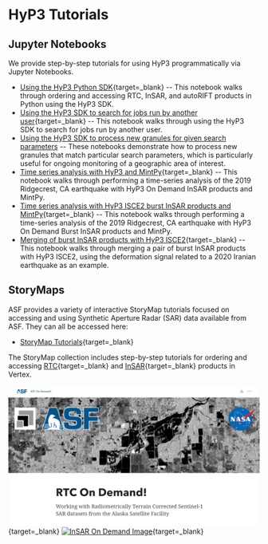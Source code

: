 # HyP3 Tutorials

## Jupyter Notebooks

We provide step-by-step tutorials for using HyP3 programmatically via Jupyter Notebooks. 

* [Using the HyP3 Python SDK](https://github.com/ASFHyP3/hyp3-sdk/blob/main/docs/sdk_example.ipynb "Using the HyP3 SDK Tutorial" ){target=_blank}
  -- This notebook walks through ordering and accessing RTC, InSAR, and autoRIFT products in Python using the HyP3 SDK.
* [Using the HyP3 SDK to search for jobs run by another user](https://github.com/ASFHyP3/hyp3-sdk/blob/main/docs/search_other_user_jobs.ipynb "Using the HyP3 SDK to search for jobs run by another user" ){target=_blank}
  -- This notebook walks through using the HyP3 SDK to search for jobs run by another user.
* [Using the HyP3 SDK to process new granules for given search parameters](./tutorials/process-new-granules-for-search-parameters.md)
  -- These notebooks demonstrate how to process new granules that match particular search parameters,
     which is particularly useful for ongoing monitoring of a geographic area of interest.
* [Time series analysis with HyP3 and MintPy](https://github.com/ASFHyP3/hyp3-docs/blob/main/docs/tutorials/hyp3_insar_stack_for_ts_analysis.ipynb "Time series analysis with HyP3 and MintPy Tutorial" ){target=_blank}
  -- This notebook walks through performing a time-series analysis of the 2019 
  Ridgecrest, CA earthquake with HyP3 On Demand InSAR products and MintPy.
* [Time series analysis with HyP3 ISCE2 burst InSAR products and MintPy](https://github.com/ASFHyP3/hyp3-docs/blob/main/docs/tutorials/hyp3_isce2_burst_stack_for_ts_analysis.ipynb "Time series analysis with HyP3 ISCE2 burst InSAR products and MintPy Tutorial" ){target=_blank}
  -- This notebook walks through performing a time-series analysis of the 2019 
  Ridgecrest, CA earthquake with HyP3 On Demand Burst InSAR products and MintPy.
* [Merging of burst InSAR products with HyP3 ISCE2](https://github.com/ASFHyP3/hyp3-docs/blob/develop/docs/tutorials/hyp3_isce2_burst_merge.ipynb "Merging of burst InSAR products with HyP3 ISCE2 Tutorial" ){target=_blank}
  -- This notebook walks through merging a pair of burst InSAR products with HyP3 ISCE2, using the deformation signal related to a 2020 Iranian earthquake as an example.


## StoryMaps

ASF provides a variety of interactive StoryMap tutorials focused on accessing and using
Synthetic Aperture Radar (SAR) data available from ASF. They can all be accessed here:

* [StoryMap Tutorials](https://asf-daac.maps.arcgis.com/home/index.html "StoryMap Tutorials" ){target=_blank}

The StoryMap collection includes step-by-step tutorials for ordering and accessing
[RTC](https://storymaps.arcgis.com/stories/2ead3222d2294d1fae1d11d3f98d7c35 "RTC On Demand StoryMap" ){target=_blank}
and [InSAR](https://storymaps.arcgis.com/stories/68a8a3253900411185ae9eb6bb5283d3 "InSAR On Demand StoryMap" ){target=_blank}
products in Vertex.

[![RTC On Demand Image](images/rtc-tutorial.png "Click to open RTC On Demand! tutorial")](https://storymaps.arcgis.com/stories/2ead3222d2294d1fae1d11d3f98d7c35 "RTC On Demand!" ){target=_blank}
[![InSAR On Demand Image](images/insar-tutorial.png "Click to open InSAR On Demand! tutorial")](https://storymaps.arcgis.com/stories/68a8a3253900411185ae9eb6bb5283d3 "InSAR On Demand!" ){target=_blank}
